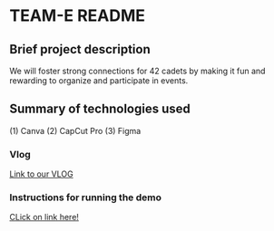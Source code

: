 # TEAM-E README

## Brief project description
We will foster strong connections for 42 cadets by making it fun and rewarding to organize and participate in events.
 
## Summary of technologies used
(1) Canva
(2) CapCut Pro
(3) Figma

### Vlog
[Link to our VLOG](https://www.youtube.com/watch?v=XnQTIVCabIs)

### Instructions for running the demo
[CLick on link here!](https://www.figma.com/proto/DM5IHdZP0tjnSEeOnkRFV1/Team-E-Sticky?node-id=0-1&t=yNiQmAfr2wCO7UbR-1)
